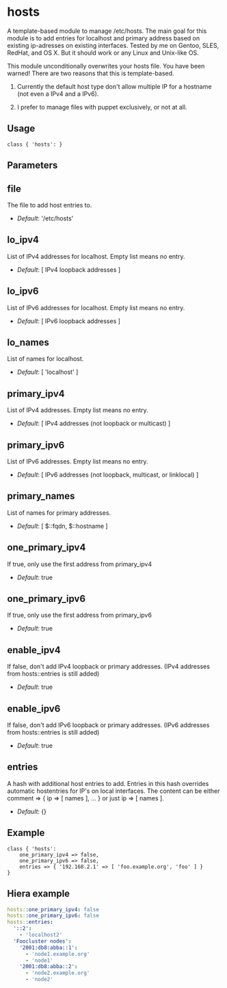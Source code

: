 # hosts

A template-based module to manage /etc/hosts. The main goal for this
module is to add entries for localhost and primary address based on
existing ip-adresses on existing interfaces. Tested by me on Gentoo,
SLES, RedHat, and OS X. But it should work or any Linux and Unix-like
OS.

This module unconditionally overwrites your hosts file. You have been
warned! There are two reasons that this is template-based.

1) Currently the default host type don't allow multiple IP for a
   hostname (not even a IPv4 and a IPv6).

2) I prefer to manage files with puppet exclusively, or not at all.

## Usage

```puppet
class { 'hosts': }
```

## Parameters

file
----
The file to add host entries to.
- *Default*: '/etc/hosts'

lo_ipv4
-------
List of IPv4 addresses for localhost. Empty list means no entry.
- *Default*: [ IPv4 loopback addresses ]

lo_ipv6
-------
List of IPv6 addresses for localhost. Empty list means no entry.
- *Default*: [ IPv6 loopback addresses ]

lo_names
--------
List of names for localhost.
- *Default*: [ 'localhost' ]

primary_ipv4
------------
List of IPv4 addresses. Empty list means no entry.
- *Default*: [ IPv4 addresses (not loopback or multicast) ]

primary_ipv6
------------
List of IPv6 addresses. Empty list means no entry.
- *Default*: [ IPv6 addresses (not loopback, multicast, or linklocal) ]

primary_names
-------------
List of names for primary addresses.
- *Default*: [ $::fqdn, $::hostname ]

one_primary_ipv4
-----------------
If true, only use the first address from primary_ipv4
- *Default*: true

one_primary_ipv6
-----------------
If true, only use the first address from primary_ipv6
- *Default*: true

enable_ipv4
-----------

If false, don't add IPv4 loopback or primary addresses. (IPv4
addresses from hosts::entries is still added)
- *Default*: true

enable_ipv6
-----------
If false, don't add IPv6 loopback or primary addresses. (IPv6
addresses from hosts::entries is still added)
- *Default*: true

entries
-------
A hash with additional host entries to add. Entries in this hash
overrides automatic hostentries for IP's on local interfaces.
The content can be either comment => { ip => [ names ], ... } or just ip => [ names ].
- *Default*: {}

## Example

```puppet
class { 'hosts':
    one_primary_ipv4 => false, 
    one_primary_ipv6 => false,
    entries => { '192.168.2.1' => [ 'foo.example.org', 'foo' ] }
}
```

## Hiera example

```yaml
hosts::one_primary_ipv4: false
hosts::one_primary_ipv6: false
hosts::entries:
  '::2':
    - 'localhost2'
  'Foocluster nodes':
    '2001:db8:abba::1':
      - 'node1.example.org'
      - 'node1'
    '2001:db8:abba::2':
      - 'node2.example.org'
      - 'node2'
```
